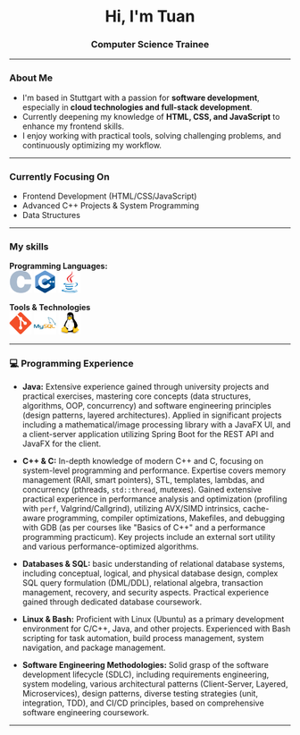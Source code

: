 <h1 align="center">Hi, I'm Tuan</h1>
<h3 align="center">Computer Science Trainee</h3>

---

### About Me
- I'm based in Stuttgart with a passion for **software development**, especially in **cloud technologies and full-stack development**.  
- Currently deepening my knowledge of **HTML, CSS, and JavaScript** to enhance my frontend skills.  
- I enjoy working with practical tools, solving challenging problems, and continuously optimizing my workflow.

---

### Currently Focusing On
- Frontend Development (HTML/CSS/JavaScript)  
- Advanced C++ Projects & System Programming  
- Data Structures

---

### My skills

**Programming Languages:**  
<img src="https://raw.githubusercontent.com/devicons/devicon/master/icons/c/c-original.svg" alt="C" width="40" height="40"/> 
<img src="https://raw.githubusercontent.com/devicons/devicon/master/icons/cplusplus/cplusplus-original.svg" alt="C++" width="40" height="40"/>
<img src="https://raw.githubusercontent.com/devicons/devicon/master/icons/java/java-original.svg" alt="Java" width="40" height="40"/>

**Tools & Technologies**  
<img src="https://raw.githubusercontent.com/devicons/devicon/master/icons/git/git-original.svg" alt="Git" width="40" height="40"/>
<img src="https://raw.githubusercontent.com/devicons/devicon/master/icons/mysql/mysql-original-wordmark.svg" alt="MySQL" width="40" height="40"/>
<img src="https://raw.githubusercontent.com/devicons/devicon/master/icons/linux/linux-original.svg" alt="Linux" width="40" height="40"/>

---
<!-- alte Projekt
### 📂 Featured Projects
| project                                      | description                                                                                                                               | language/technology    |
|----------------------------------------------|--------------------------------------------------------------------------------------------------------------------------------------------|---------------------------|
| [External Sort](https://github.com/ge47kuf/cpp-external-sort)         | Efficient sorting of very large files using external sort algorithm. Demonstrates handling of limited memory resources, temporary storage management, and system-level programming in C++. | C++, STL, System Programming                       |
| [Performance Optimization](https://github.com/ge47kuf/cpp-performance-optimization) | Analyzed and optimized C++ performance using multithreading, AVX/AVX2 vectorization, cache optimization, and efficient data structures. Demonstrates performance analysis and low-level optimization skills. | C++17, AVX/AVX2, Multithreading, perf, Make |
| [Interpolation & Fourier Library](https://github.com/ge47kuf/Java-Numerical-Algorithms)    | Java library offering mathematical algorithms including interpolation methods, FFT, and image scaling applications. Highlights mathematical programming, GUI development, and algorithm implementation. | Java, JavaFX, Algorithms, Image Processing |
| [Layered Architecture](https://github.com/ge47kuf/layered-architecture-spring-javafx)  | Client-server application demonstrating layered architecture principles with Spring Boot backend and JavaFX frontend, including REST API interaction and GUI design. Showcases software architecture and design patterns. | Java, Spring Boot, JavaFX, REST API, Gradle |

---
-->
### 💻 Programming Experience

- **Java:** Extensive experience gained through university projects and practical exercises, mastering core concepts (data structures, algorithms, OOP, concurrency) and software engineering principles (design patterns, layered architectures). Applied in significant projects including a mathematical/image processing library with a JavaFX UI, and a client-server application utilizing Spring Boot for the REST API and JavaFX for the client.

- **C++ & C:** In-depth knowledge of modern C++ and C, focusing on system-level programming and performance. Expertise covers memory management (RAII, smart pointers), STL, templates, lambdas, and concurrency (pthreads, `std::thread`, mutexes). Gained extensive practical experience in performance analysis and optimization (profiling with `perf`, Valgrind/Callgrind), utilizing AVX/SIMD intrinsics, cache-aware programming, compiler optimizations, Makefiles, and debugging with GDB (as per courses like "Basics of C++" and a performance programming practicum). Key projects include an external sort utility and various performance-optimized algorithms.

- **Databases & SQL:** basic understanding of relational database systems, including conceptual, logical, and physical database design, complex SQL query formulation (DML/DDL), relational algebra, transaction management, recovery, and security aspects. Practical experience gained through dedicated database coursework.

- **Linux & Bash:** Proficient with Linux (Ubuntu) as a primary development environment for C/C++, Java, and other projects. Experienced with Bash scripting for task automation, build process management, system navigation, and package management.

- **Software Engineering Methodologies:** Solid grasp of the software development lifecycle (SDLC), including requirements engineering, system modeling, various architectural patterns (Client-Server, Layered, Microservices), design patterns, diverse testing strategies (unit, integration, TDD), and CI/CD principles, based on comprehensive software engineering coursework.

---
